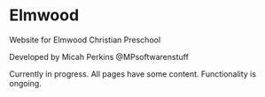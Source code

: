# Elmwood
Website for Elmwood Christian Preschool

Developed by Micah Perkins @MPsoftwarenstuff

Currently in progress. All pages have some content. Functionality is ongoing. 
